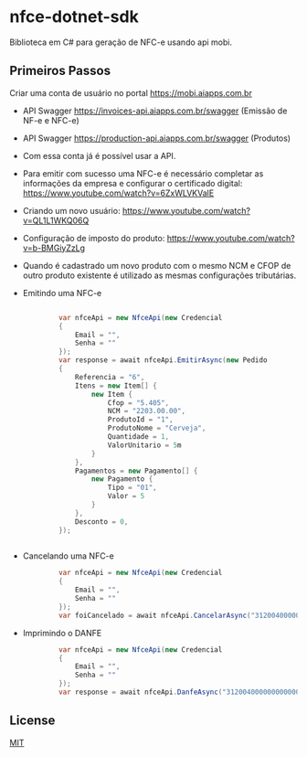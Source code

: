 # nfce-dotnet-sdk

Biblioteca em C# para geração de NFC-e usando api mobi.

## Primeiros Passos

Criar uma conta de usuário no portal https://mobi.aiapps.com.br

- API Swagger https://invoices-api.aiapps.com.br/swagger (Emissão de NF-e e NFC-e)  
- API Swagger https://production-api.aiapps.com.br/swagger (Produtos)

- Com essa conta já é possível usar a API.

- Para emitir com sucesso uma NFC-e é necessário completar as informações da empresa e configurar o certificado digital: https://www.youtube.com/watch?v=6ZxWLVKValE

- Criando um novo usuário: https://www.youtube.com/watch?v=QL1L1WKQ06Q
- Configuração de imposto do produto: https://www.youtube.com/watch?v=b-BMGiyZzLg
- Quando é cadastrado um novo produto com o mesmo NCM e CFOP de outro produto existente é utilizado as mesmas configurações tributárias.

- Emitindo uma NFC-e
```C#

            var nfceApi = new NfceApi(new Credencial
            {
                Email = "",
                Senha = ""
            });
            var response = await nfceApi.EmitirAsync(new Pedido
            {
                Referencia = "6",
                Itens = new Item[] {
                    new Item {
                        Cfop = "5.405",
                        NCM = "2203.00.00",
                        ProdutoId = "1",
                        ProdutoNome = "Cerveja",
                        Quantidade = 1,
                        ValorUnitario = 5m
                    }
                },
                Pagamentos = new Pagamento[] {
                    new Pagamento {
                        Tipo = "01",
                        Valor = 5
                    }
                },
                Desconto = 0,
            });
            
```
- Cancelando uma NFC-e 
```C#
            var nfceApi = new NfceApi(new Credencial
            {
                Email = "",
                Senha = ""
            });
            var foiCancelado = await nfceApi.CancelarAsync("31200400000000000000650010000000051842021836", "Cliente cancelou a compra");
```

- Imprimindo o DANFE
```C#
            var nfceApi = new NfceApi(new Credencial
            {
                Email = "",
                Senha = ""
            });
            var response = await nfceApi.DanfeAsync("31200400000000000000650010000000051842021836");
```

## License
[MIT](https://choosealicense.com/licenses/mit/)
